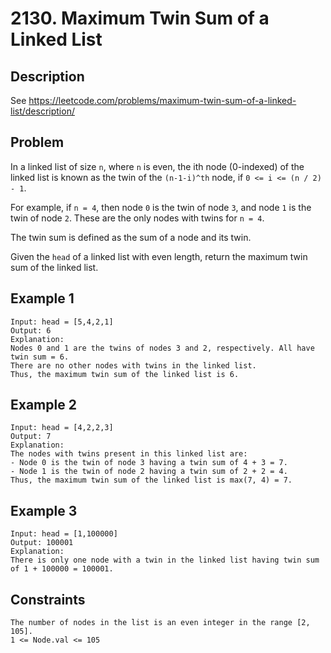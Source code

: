 # 2130. Maximum Twin Sum of a Linked List

## Description
See https://leetcode.com/problems/maximum-twin-sum-of-a-linked-list/description/

## Problem
In a linked list of size `n`, where `n` is even, the ith node (0-indexed) of the linked list is known as the twin of the `(n-1-i)^th` node, if `0 <= i <= (n / 2) - 1`.

For example, if `n = 4`, then node `0` is the twin of node `3`, and node `1` is the twin of node `2`. These are the only nodes with twins for `n = 4`.

The twin sum is defined as the sum of a node and its twin.

Given the `head` of a linked list with even length, return the maximum twin sum of the linked list.

## Example 1

```
Input: head = [5,4,2,1]
Output: 6
Explanation:
Nodes 0 and 1 are the twins of nodes 3 and 2, respectively. All have twin sum = 6.
There are no other nodes with twins in the linked list.
Thus, the maximum twin sum of the linked list is 6. 
```

## Example 2

```
Input: head = [4,2,2,3]
Output: 7
Explanation:
The nodes with twins present in this linked list are:
- Node 0 is the twin of node 3 having a twin sum of 4 + 3 = 7.
- Node 1 is the twin of node 2 having a twin sum of 2 + 2 = 4.
Thus, the maximum twin sum of the linked list is max(7, 4) = 7. 
```

## Example 3

```
Input: head = [1,100000]
Output: 100001
Explanation:
There is only one node with a twin in the linked list having twin sum of 1 + 100000 = 100001.
```

## Constraints

```
The number of nodes in the list is an even integer in the range [2, 105].
1 <= Node.val <= 105
```